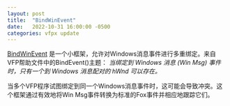 ```yaml
---
layout: post
title:  "BindWinEvent"
date:   2022-10-31 16:00:00 -0500
categories: vfpx update
---
```


[BindWinEvent](https://github.com/JoelLeach/BindWinEvent) 是一个小框架，允许对Windows消息事件进行多重绑定。来自VFP帮助文件中的BindEvent()主题：
*当绑定到 Windows 消息 (Win Msg) 事件时，只有一个到 Windows 消息配对的 hWnd 可以存在。*

当多个VFP程序试图绑定到同一个Windows消息事件时，这可能会导致冲突。这个框架通过有效地将Win Msg事件转换为标准的Fox事件并相应地跟踪它们。
